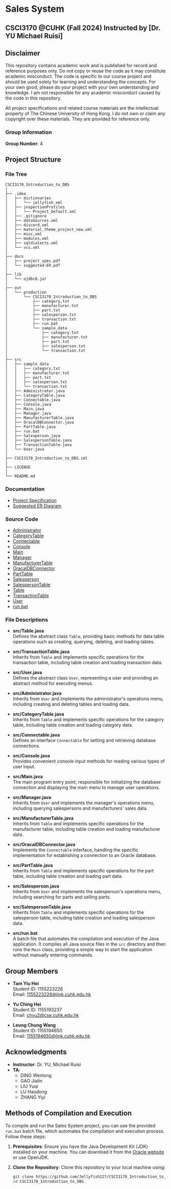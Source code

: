 # Sales System

## CSCI3170 @CUHK (Fall 2024) Instructed by [Dr. YU Michael Ruisi]

## Disclaimer

This repository contains academic work and is published for record and reference purposes only. Do not copy or reuse the code as it may constitute academic misconduct. The code is specific to our course project and should be used solely for learning and understanding the concepts. For your own good, please do your project with your own understanding and knowledge. I am not responsible for any academic misconduct caused by the code in this repository.

All project specifications and related course materials are the intellectual property of The Chinese University of Hong Kong. I do not own or claim any copyright over these materials. They are provided for reference only.

### Group Information
**Group Number**: 4

## Project Structure

### File Tree
    
    CSCI3170_Introduction_to_DBS
    │
    ├── .idea
    │   ├── dictionaries
    │   │   └── jellyfish.xml
    │   ├── inspectionProfiles
    │   │   └── Project_Default.xml
    │   ├── .gitignore
    │   ├── dataSources.xml
    │   ├── discord.xml
    │   ├── material_theme_project_new.xml
    │   ├── misc.xml
    │   ├── modules.xml
    │   ├── sqldialects.xml
    │   └── vcs.xml
    │
    ├── docs
    │   ├── project_spec.pdf
    │   └── suggested-ER.pdf
    │
    ├── lib
    │   └── ojdbc8.jar
    │
    ├── out
    │   └── production
    │       └── CSCI3170_Introduction_to_DBS
    │           ├── category.txt
    │           ├── manufacturer.txt
    │           ├── part.txt
    │           ├── salesperson.txt
    │           ├── transaction.txt
    │           ├── run.bat
    │           └── sample_data
    │               ├── category.txt
    │               ├── manufacturer.txt
    │               ├── part.txt
    │               ├── salesperson.txt
    │               └── transaction.txt
    │
    ├── src
    │   ├── sample_data
    │   │   ├── category.txt
    │   │   ├── manufacturer.txt
    │   │   ├── part.txt
    │   │   ├── salesperson.txt
    │   │   └── transaction.txt
    │   ├── Administrator.java
    │   ├── CategoryTable.java
    │   ├── Connectable.java
    │   ├── Console.java
    │   ├── Main.java
    │   ├── Manager.java
    │   ├── ManufacturerTable.java
    │   ├── OracalDBConnector.java
    │   ├── PartTable.java
    │   ├── run.bat
    │   ├── Salesperson.java
    │   ├── SalespersonTable.java
    │   ├── TransactionTable.java
    │   └── User.java
    │
    ├── CSCI3170_Introduction_to_DBS.iml
    │
    ├── LICENSE
    │
    └── README.md
    
### Documentation
- [Project Specification](docs/project_spec.pdf)
- [Suggested ER Diagram](docs/suggested-ER.pdf)

### Source Code
- [Administrator](src/Administrator.java)
- [CategoryTable](src/CategoryTable.java)
- [Connectable](src/Connectable.java)
- [Console](src/Console.java)
- [Main](src/Main.java)
- [Manager](src/Manager.java)
- [ManufacturerTable](src/ManufacturerTable.java)
- [OracalDBConnector](src/OracalDBConnector.java)
- [PartTable](src/PartTable.java)
- [Salesperson](src/Salesperson.java)
- [SalespersonTable](src/SalespersonTable.java)
- [Table](src/Table.java)
- [TransactionTable](src/TransactionTable.java)
- [User](src/User.java)
- [run.bat](src/run.bat)

### File Descriptions
- **src/Table.java**  
  Defines the abstract class `Table`, providing basic methods for data table operations such as creating, querying, deleting, and loading tables.

- **src/TransactionTable.java**  
  Inherits from `Table` and implements specific operations for the transaction table, including table creation and loading transaction data.

- **src/User.java**  
  Defines the abstract class `User`, representing a user and providing an abstract method for executing menus.

- **src/Administrator.java**  
  Inherits from `User` and implements the administrator's operations menu, including creating and deleting tables and loading data.

- **src/CategoryTable.java**  
  Inherits from `Table` and implements specific operations for the category table, including table creation and loading category data.

- **src/Connectable.java**  
  Defines an interface `Connectable` for setting and retrieving database connections.

- **src/Console.java**  
  Provides convenient console input methods for reading various types of user input.

- **src/Main.java**  
  The main program entry point, responsible for initializing the database connection and displaying the main menu to manage user operations.

- **src/Manager.java**  
  Inherits from `User` and implements the manager's operations menu, including querying salespersons and manufacturers' sales data.

- **src/ManufacturerTable.java**  
  Inherits from `Table` and implements specific operations for the manufacturer table, including table creation and loading manufacturer data.

- **src/OracalDBConnector.java**  
  Implements the `Connectable` interface, handling the specific implementation for establishing a connection to an Oracle database.

- **src/PartTable.java**  
  Inherits from `Table` and implements specific operations for the part table, including table creation and loading part data.

- **src/Salesperson.java**  
  Inherits from `User` and implements the salesperson's operations menu, including searching for parts and selling parts.

- **src/SalespersonTable.java**  
  Inherits from `Table` and implements specific operations for the salesperson table, including table creation and loading salesperson data.

- **src/run.bat**  
  A batch file that automates the compilation and execution of the Java application. It compiles all Java source files in the `src` directory and then runs the `Main` class, providing a simple way to start the application without manually entering commands.

## Group Members
- **Tam Yiu Hei**  
  Student ID: 1155223226  
  Email: 1155223226@link.cuhk.edu.hk

- **Yu Ching Hei**  
  Student ID: 1155193237  
  Email: chyu2@cse.cuhk.edu.hk

- **Leung Chung Wang**  
  Student ID: 1155194650  
  Email: 1155194650@link.cuhk.edu.hk

## Acknowledgments
- **Instructor**: Dr. YU, Michael Ruisi
- **TA**:
  - DING Wenlong
  - GAO Jialin
  - LIU Yuqi
  - LU Haodong
  - ZHANG Yiyi 

## Methods of Compilation and Execution

To compile and run the Sales System project, you can use the provided `run.bat` batch file, which automates the compilation and execution process. Follow these steps:

1. **Prerequisites**: Ensure you have the Java Development Kit (JDK) installed on your machine. You can download it from the [Oracle website](https://www.oracle.com/java/technologies/javase-jdk11-downloads.html) or use OpenJDK.

2. **Clone the Repository**: Clone this repository to your local machine using:
   ```bash
   git clone https://github.com/Jellyfish227/CSCI3170_Introduction_to_DBS.git
   cd CSCI3170_Introduction_to_DBS
